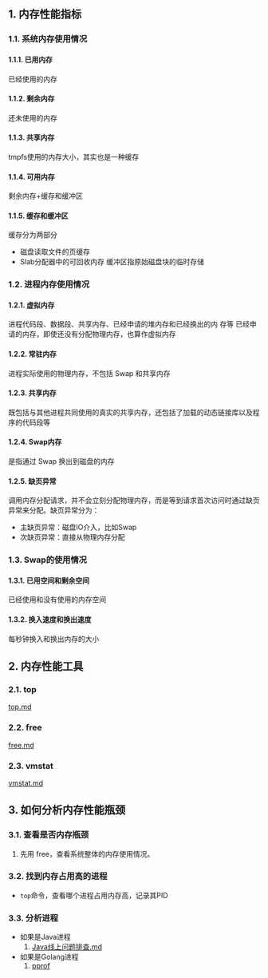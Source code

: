 ## 1. 内存性能指标
### 1.1. 系统内存使用情况
#### 1.1.1. 已用内存
已经使用的内存
#### 1.1.2. 剩余内存
还未使用的内存
#### 1.1.3. 共享内存
tmpfs使用的内存大小，其实也是一种缓存
#### 1.1.4. 可用内存
剩余内存+缓存和缓冲区
#### 1.1.5. 缓存和缓冲区
缓存分为两部分
- 磁盘读取文件的页缓存
- Slab分配器中的可回收内存
缓冲区指原始磁盘块的临时存储

### 1.2. 进程内存使用情况
#### 1.2.1. 虚拟内存
进程代码段、数据段、共享内存、已经申请的堆内存和已经换出的内
存等
已经申请的内存，即使还没有分配物理内存，也算作虚拟内存
#### 1.2.2. 常驻内存
进程实际使用的物理内存，不包括 Swap 和共享内存
#### 1.2.3. 共享内存
既包括与其他进程共同使用的真实的共享内存，还包括了加载的动态链接库以及程序的代码段等
#### 1.2.4. Swap内存
是指通过 Swap 换出到磁盘的内存
#### 1.2.5. 缺页异常
调用内存分配请求，并不会立刻分配物理内存，而是等到请求首次访问时通过缺页异常来分配。缺页异常分为：
- 主缺页异常：磁盘IO介入，比如Swap
- 次缺页异常：直接从物理内存分配
### 1.3. Swap的使用情况
#### 1.3.1. 已用空间和剩余空间
已经使用和没有使用的内存空间
#### 1.3.2. 换入速度和换出速度
每秒钟换入和换出内存的大小

## 2. 内存性能工具
### 2.1. top
[top.md](../命令/top.md)
### 2.2. free
[free.md](../命令/free.md)
### 2.3. vmstat
[vmstat.md](../命令/vmstat.md)
## 3. 如何分析内存性能瓶颈
### 3.1. 查看是否内存瓶颈
1. 先用 free，查看系统整体的内存使用情况。


### 3.2. 找到内存占用高的进程
- `top`命令，查看哪个进程占用内存高，记录其PID
### 3.3. 分析进程
- 如果是Java进程
    1. [Java线上问题排查.md](../../../Java/JVM/调优/Java线上问题排查.md)
- 如果是Golang进程
    1. [pprof](../../../Golang/pprof.md)
